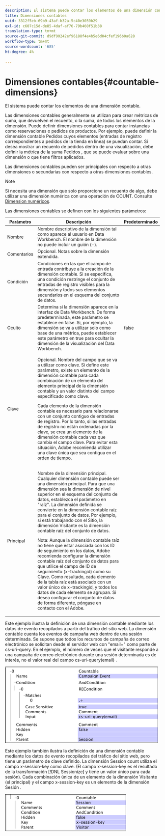 ```yaml
---
description: El sistema puede contar los elementos de una dimensión contable.
title: Dimensiones contables
uuid: 3312f5eb-69b9-43af-b32a-5c40e3050b29
exl-id: c607c15d-de85-4daf-af76-79b460f51b38
translation-type: tm+mt
source-git-commit: d9df90242ef96188f4e4b5e6d04cfef196b0a628
workflow-type: tm+mt
source-wordcount: '685'
ht-degree: 4%

---
```


# Dimensiones contables{#countable-dimensions}

El sistema puede contar los elementos de una dimensión contable.

Las dimensiones contables generalmente se utilizan para crear métricas de suma, que devuelven el recuento, o la suma, de todos los elementos de la dimensión. Puede definir dimensiones contables para contar instancias como reservaciones o pedidos de productos. Por ejemplo, puede definir la dimensión contable Pedidos cuyos elementos (entradas de registro correspondientes a pedidos de la tienda en línea) se puedan contar. Si desea mostrar un recuento de pedidos dentro de una visualización, debe definir la métrica de la suma Pedidos , que se puede evaluar sobre una dimensión o que tiene filtros aplicados.

Las dimensiones contables pueden ser principales con respecto a otras dimensiones o secundarias con respecto a otras dimensiones contables.

>[!NOTE]
>
>Si necesita una dimensión que solo proporcione un recuento de algo, debe utilizar una dimensión numérica con una operación de COUNT. Consulte [Dimension numéricos](../../../../home/c-dataset-const-proc/c-ex-dim/c-types-ex-dim/c-num-dim.md#concept-8513b9afaff447c8b334410b565b91ed).

Las dimensiones contables se definen con los siguientes parámetros:

<table id="table_9F3F093F5B074EA68CA4DCE731161F6C"> 
 <thead> 
  <tr> 
   <th colname="col1" class="entry"> Parámetro </th> 
   <th colname="col2" class="entry"> Descripción </th> 
   <th colname="col3" class="entry"> Predeterminado </th> 
  </tr> 
 </thead>
 <tbody> 
  <tr> 
   <td colname="col1"> Nombre </td> 
   <td colname="col2"> Nombre descriptivo de la dimensión tal como aparece al usuario en Data Workbench. El nombre de la dimensión no puede incluir un guión (-). </td> 
   <td colname="col3"> </td> 
  </tr> 
  <tr> 
   <td colname="col1"> Comentarios </td> 
   <td colname="col2"> Opcional. Notas sobre la dimensión extendida. </td> 
   <td colname="col3"> </td> 
  </tr> 
  <tr> 
   <td colname="col1"> Condición </td> 
   <td colname="col2"> Condiciones en las que el campo de entrada contribuye a la creación de la dimensión contable. Si se especifica, una condición restringe el conjunto de entradas de registro visibles para la dimensión y todos sus elementos secundarios en el esquema del conjunto de datos. </td> 
   <td colname="col3"> </td> 
  </tr> 
  <tr> 
   <td colname="col1"> Oculto </td> 
   <td colname="col2"> Determina si la dimensión aparece en la interfaz de Data Workbench. De forma predeterminada, este parámetro se establece en false. Si, por ejemplo, la dimensión se va a utilizar solo como base de una métrica, puede establecer este parámetro en true para ocultar la dimensión de la visualización del Data Workbench. </td> 
   <td colname="col3"> false </td> 
  </tr> 
  <tr> 
   <td colname="col1"> Clave </td> 
   <td colname="col2"> <p>Opcional. Nombre del campo que se va a utilizar como clave. Si define este parámetro, existe un elemento de la dimensión contable para cada combinación de un elemento del elemento principal de la dimensión contable y un valor distinto del campo especificado como clave. </p> <p> Cada elemento de la dimensión contable es necesario para relacionarse con un conjunto contiguo de entradas de registro. Por lo tanto, si las entradas de registro no están ordenadas por la clave, se crea un elemento de la dimensión contable cada vez que cambia el campo clave. Para evitar esta situación, Adobe recomienda utilizar una clave única que sea contigua en el orden de tiempo. </p> </td> 
   <td colname="col3"> </td> 
  </tr> 
  <tr> 
   <td colname="col1"> Principal </td> 
   <td colname="col2"> <p>Nombre de la dimensión principal. Cualquier dimensión contable puede ser una dimensión principal. Para que una dimensión sea la dimensión de nivel superior en el esquema del conjunto de datos, establezca el parámetro en "raíz". La dimensión definida se convierte en la dimensión contable raíz para el conjunto de datos. Por ejemplo, si está trabajando con el Sitio, la dimensión Visitante es la dimensión contable raíz del conjunto de datos. </p> <p> <p>Nota:  Aunque la dimensión contable raíz no tiene que estar asociada con los ID de seguimiento en los datos, Adobe recomienda configurar la dimensión contable raíz del conjunto de datos para que utilice el campo de ID de seguimiento (x-trackingid) como su Clave. Como resultado, cada elemento de la tabla raíz está asociado con un valor único de x-trackingid, y todos los datos de cada elemento se agrupan. Si desea configurar el conjunto de datos de forma diferente, póngase en contacto con el Adobe. </p> </p> </td> 
   <td colname="col3"> </td> 
  </tr> 
 </tbody> 
</table>

Este ejemplo ilustra la definición de una dimensión contable mediante los datos de evento recopilados a partir del tráfico del sitio web. La dimensión contable cuenta los eventos de campaña web dentro de una sesión determinada. Se supone que todos los recursos de campaña de correo electrónico se solicitan desde el servidor web con &quot;email=&quot; como parte de cs-uri-query. En el ejemplo, el número de veces que el visitante responde a una campaña de correo electrónico durante una sesión determinada es de interés, no el valor real del campo cs-uri-query(email) .

![](assets/cfg_Transformation_Dim_Countable.png)

Este ejemplo también ilustra la definición de una dimensión contable mediante los datos de evento recopilados del tráfico del sitio web, pero tiene un parámetro de clave definido. La dimensión Session count utiliza el campo x-session-key como clave. (El campo x-session-key es el resultado de la transformación [!DNL Sessionize] y tiene un valor único para cada sesión). Cada combinación única de un elemento de la dimensión Visitante (el principal) y el campo x-session-key es un elemento de la dimensión Sesión .

![](assets/cfg_Transformation_Dim_Countable2.png)
